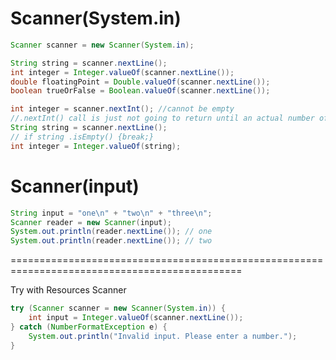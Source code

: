 # Scanner(System.in)
```java
Scanner scanner = new Scanner(System.in);

String string = scanner.nextLine();
int integer = Integer.valueOf(scanner.nextLine());
double floatingPoint = Double.valueOf(scanner.nextLine());
boolean trueOrFalse = Boolean.valueOf(scanner.nextLine());

int integer = scanner.nextInt(); //cannot be empty
//.nextInt() call is just not going to return until an actual number of some sort is entered (or, if something else is submitted by the user, the InputMismatchException occurs instead.
String string = scanner.nextLine();
// if string .isEmpty() {break;}
int integer = Integer.valueOf(string);
```

# Scanner(input)
```java
String input = "one\n" + "two\n" + "three\n";
Scanner reader = new Scanner(input);
System.out.println(reader.nextLine()); // one
System.out.println(reader.nextLine()); // two
```

==============================================================================================

Try with Resources Scanner

```java
try (Scanner scanner = new Scanner(System.in)) {
    int input = Integer.valueOf(scanner.nextLine());
} catch (NumberFormatException e) {
    System.out.println("Invalid input. Please enter a number.");
}
```